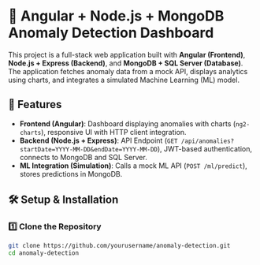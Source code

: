 # 🚀 Angular + Node.js + MongoDB Anomaly Detection Dashboard

This project is a full-stack web application built with **Angular (Frontend)**, **Node.js + Express (Backend)**, and **MongoDB + SQL Server (Database)**. The application fetches anomaly data from a mock API, displays analytics using charts, and integrates a simulated Machine Learning (ML) model.

## 📌 Features
- **Frontend (Angular)**: Dashboard displaying anomalies with charts (`ng2-charts`), responsive UI with HTTP client integration.
- **Backend (Node.js + Express)**: API Endpoint (`GET /api/anomalies?startDate=YYYY-MM-DD&endDate=YYYY-MM-DD`), JWT-based authentication, connects to MongoDB and SQL Server.
- **ML Integration (Simulation)**: Calls a mock ML API (`POST /ml/predict`), stores predictions in MongoDB.

## 🛠️ Setup & Installation

### **1️⃣ Clone the Repository**
```sh
git clone https://github.com/yourusername/anomaly-detection.git
cd anomaly-detection
